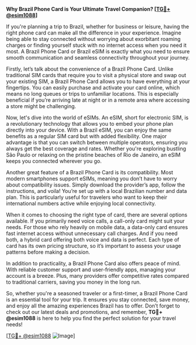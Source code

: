 **Why Brazil Phone Card is Your Ultimate Travel Companion? [[TG💪+ @esim1088](https://t.me/s/esim1088)]**

If you're planning a trip to Brazil, whether for business or leisure, having the right phone card can make all the difference in your experience. Imagine being able to stay connected without worrying about exorbitant roaming charges or finding yourself stuck with no internet access when you need it most. A Brazil Phone Card or Brazil eSIM is exactly what you need to ensure smooth communication and seamless connectivity throughout your journey.

Firstly, let’s talk about the convenience of a Brazil Phone Card. Unlike traditional SIM cards that require you to visit a physical store and swap out your existing SIM, a Brazil Phone Card allows you to have everything at your fingertips. You can easily purchase and activate your card online, which means no long queues or trips to unfamiliar locations. This is especially beneficial if you’re arriving late at night or in a remote area where accessing a store might be challenging.

Now, let's dive into the world of eSIMs. An eSIM, short for electronic SIM, is a revolutionary technology that allows you to embed your phone plan directly into your device. With a Brazil eSIM, you can enjoy the same benefits as a regular SIM card but with added flexibility. One major advantage is that you can switch between multiple operators, ensuring you always get the best coverage and rates. Whether you're exploring bustling São Paulo or relaxing on the pristine beaches of Rio de Janeiro, an eSIM keeps you connected wherever you go.

Another great feature of a Brazil Phone Card is its compatibility. Most modern smartphones support eSIMs, meaning you don’t have to worry about compatibility issues. Simply download the provider’s app, follow the instructions, and voila! You’re set up with a local Brazilian number and data plan. This is particularly useful for travelers who want to keep their international numbers active while enjoying local connectivity.

When it comes to choosing the right type of card, there are several options available. If you primarily need voice calls, a call-only card might suit your needs. For those who rely heavily on mobile data, a data-only card ensures fast internet access without unnecessary call charges. And if you need both, a hybrid card offering both voice and data is perfect. Each type of card has its own pricing structure, so it’s important to assess your usage patterns before making a decision.

In addition to practicality, a Brazil Phone Card also offers peace of mind. With reliable customer support and user-friendly apps, managing your account is a breeze. Plus, many providers offer competitive rates compared to traditional carriers, saving you money in the long run.

So, whether you're a seasoned traveler or a first-timer, a Brazil Phone Card is an essential tool for your trip. It ensures you stay connected, save money, and enjoy all the amazing experiences Brazil has to offer. Don’t forget to check out our latest deals and promotions, and remember, **TG💪+ @esim1088** is here to help you find the perfect solution for your travel needs!

[[TG💪+ @esim1088](https://t.me/s/esim1088) ![Image](https://i.postimg.cc/Y0z9fWf4/image.png)]